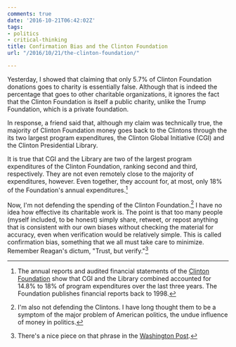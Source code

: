 ```yaml
---
comments: true
date: '2016-10-21T06:42:02Z'
tags:
- politics
- critical-thinking
title: Confirmation Bias and the Clinton Foundation
url: "/2016/10/21/the-clinton-foundation/"

---
```

Yesterday, I showed that claiming that only 5.7% of Clinton Foundation donations goes to charity is essentially false. Although that is indeed the percentage that goes to other charitable organizations, it ignores the fact that the Clinton Foundation is itself a public charity, unlike the Trump Foundation, which is a private foundation.

In response, a friend said that, although my claim was technically true, the majority of Clinton Foundation money goes back to the Clintons through the its two largest program expenditures, the Clinton Global Initiative (CGI) and the Clinton Presidential Library. 

It is true that CGI and the Library are two of the largest program expenditures of the Clinton Foundation, ranking second and third, respectively. They are not even remotely close to the majority of expenditures, however. Even together, they account for, at most, only 18% of the Foundation's annual expenditures.[^1] 

Now, I'm not defending the spending of the Clinton Foundation.[^2] I have no idea how effective its charitable work is. The point is that too many people (myself included, to be honest) simply share, retweet, or repost anything that is consistent with our own biases without checking the material for accuracy, even when verification would be relatively simple. This is called confirmation bias, something that we all must take care to minimize. Remember Reagan's dictum, "Trust, but verify."[^3]

[^1]: The annual reports and audited financial statements of the [Clinton Foundation](https://www.clintonfoundation.org/about/annual-financial-reports) show that CGI and the Library combined accounted for 14.8% to 18% of program expenditures over the last three years. The Foundation publishes financial reports back to 1998.

[^2]: I'm also not defending the Clintons. I have long thought them to be a symptom of the major problem of American politics, the undue influence of money in politics.

[^3]: There's a nice piece on that phrase in the [Washington Post](https://www.washingtonpost.com/opinions/trust-but-verify-an-untrustworthy-political-phrase/2016/03/11/da32fb08-db3b-11e5-891a-4ed04f4213e8_story.html?utm_term=.d4b274fc7770).
